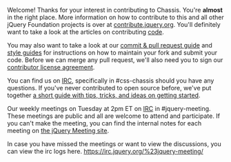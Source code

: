 Welcome! Thanks for your interest in contributing to Chassis. You're **almost** in the right place. More information on how to contribute to this and all other jQuery Foundation projects is over at [contribute.jquery.org](http://contribute.jquery.org). You'll definitely want to take a look at the articles on contributing [code](http://contribute.jquery.org/code).

You may also want to take a look at our [commit & pull request guide](http://contribute.jquery.org/commits-and-pull-requests/) and [style guides](http://contribute.jquery.org/style-guide/) for instructions on how to maintain your fork and submit your code. Before we can merge any pull request, we'll also need you to sign our [contributor license agreement](http://contribute.jquery.org/cla).

You can find us on [IRC](http://irc.jquery.org), specifically in #css-chassis should you have any questions. If you've never contributed to open source before, we've put together [a short guide with tips, tricks, and ideas on getting started](http://contribute.jquery.org/open-source/).

Our weekly meetings on Tuesday at 2pm ET on [IRC](http://irc.jquery.org) in #jquery-meeting. These meetings are public and all are welcome to attend and participate. If you can't make the meeting, you can find the internal notes for each meeting on [the jQuery Meeting site](https://meetings.jquery.org/category/chassis/).

In case you have missed the meetings or want to view the discussions, you can view the irc logs here.
https://irc.jquery.org/%23jquery-meeting/
